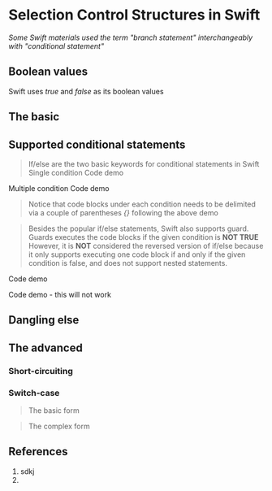 # Selection Control Structures in Swift
*Some Swift materials used the term "branch statement" interchangeably with "conditional statement"*

## Boolean values
Swift uses *true* and *false* as its boolean values

## The basic
## Supported conditional statements
> If/else are the two basic keywords for conditional statements in Swift
Single condition
Code demo

Multiple condition
Code demo
> Notice that code blocks under each condition needs to be delimited via a couple of parentheses *{}* following the above demo

> Besides the popular if/else statements, Swift also supports guard.
> Guards executes the code blocks if the given condition is **NOT TRUE**
> However, it is **NOT** considered the reversed version of if/else because it only supports executing one code block if and only if the given condition is false, and does not support nested statements.

Code demo

Code demo - this will not work

## Dangling else


## The advanced

### Short-circuiting

### Switch-case

> The basic form

> The complex form

## References
1. sdkj
2. 
